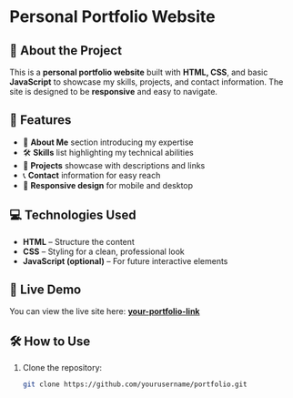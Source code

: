 # Personal Portfolio Website  

## 📌 About the Project  
This is a **personal portfolio website** built with **HTML, CSS**, and basic **JavaScript** to showcase my skills, projects, and contact information. The site is designed to be **responsive** and easy to navigate.  

## 🔧 Features  
- 📄 **About Me** section introducing my expertise  
- 🛠️ **Skills** list highlighting my technical abilities  
- 🚀 **Projects** showcase with descriptions and links  
- 📞 **Contact** information for easy reach  
- 🎨 **Responsive design** for mobile and desktop  

## 💻 Technologies Used  
- **HTML** – Structure the content  
- **CSS** – Styling for a clean, professional look  
- **JavaScript (optional)** – For future interactive elements  

## 🚀 Live Demo  
You can view the live site here: **[your-portfolio-link](https://obteves.github.io/portfolio)**  

## 🛠️ How to Use  
1. Clone the repository:  
   ```sh
   git clone https://github.com/yourusername/portfolio.git
